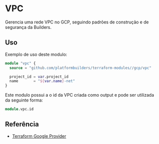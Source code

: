 
# VPC

Gerencia uma rede VPC no GCP, seguindo padrões de construção e de segurança da Builders.

## Uso

Exemplo de uso deste modulo:

```terraform
module "vpc" {
  source = "github.com/platformbuilders/terraform-modules//gcp/vpc"

  project_id = var.project_id
  name       = "${var.name}-net"
}
```

Este modulo possui a o id da VPC criada como output e pode ser utilizada da seguinte forma:

```terraform
module.vpc.id
```

## Referência

 - [Terraform Google Provider](https://registry.terraform.io/providers/hashicorp/google/latest/docs/resources/compute_network)

